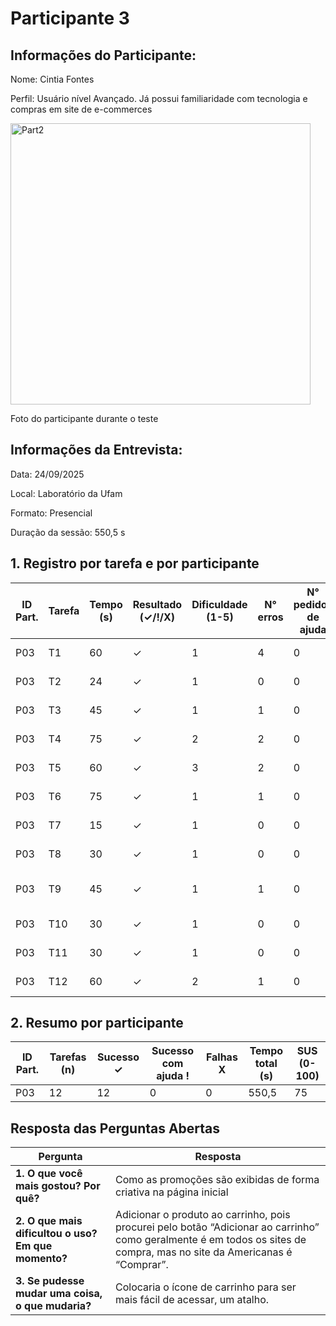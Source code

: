 # Participante 3

## Informações do Participante:
Nome: Cintia Fontes 

Perfil: Usuário nível Avançado. Já possui familiaridade com tecnologia e compras em site de e-commerces 

<img width="480" height="450" alt="Part2" src="https://github.com/user-attachments/assets/6c2d255c-5ca6-42bf-9a3a-97a274b679b6" />

Foto do participante durante o teste

## Informações da Entrevista: 
Data: 24/09/2025

Local: Laboratório da Ufam

Formato: Presencial 

Duração da sessão: 550,5 s


## 1. Registro por tarefa e por participante
| ID Part. | Tarefa | Tempo (s) | Resultado (✓/!/X) | Dificuldade (1-5) | N° erros | N° pedidos de ajuda | Observações                 |
|----------|--------|-----------|--------------------|-------------------|----------|---------------------|-----------------------------|
| P03      | T1     | 60        | ✓                  | 1                 | 4        | 0                   | Teve dificuldade            |
| P03      | T2     | 24        | ✓                  | 1                 | 0        | 0                   | Não precisou de ajuda       |
| P03      | T3     | 45        | ✓                  | 1                 | 1        | 0                   | Teve dificuldade            |
| P03      | T4     | 75        | ✓                  | 2                 | 2        | 0                   | Realizou com dificuldades   |
| P03      | T5     | 60        | ✓                  | 3                 | 2        | 0                   | Realizou com dificuldades   |
| P03      | T6     | 75        | ✓                  | 1                 | 1        | 0                   | Realizou com dificuldades   |
| P03      | T7     | 15        | ✓                  | 1                 | 0        | 0                   | Não teve dificuldade        |
| P03      | T8     | 30        | ✓                  | 1                 | 0        | 0                   | Não teve dificuldade        |
| P03      | T9     | 45        | ✓                  | 1                 | 1        | 0                   | Conseguiu realizar após ajuda |
| P03      | T10    | 30        | ✓                  | 1                 | 0        | 0                   | Não precisou de ajuda       |
| P03      | T11    | 30        | ✓                  | 1                 | 0        | 0                   | Não precisou de ajuda       |
| P03      | T12    | 60        | ✓                  | 2                 | 1        | 0                   | Não precisou de ajuda       |


## 2. Resumo por participante

| ID Part. | Tarefas (n) | Sucesso ✓ | Sucesso com ajuda ! | Falhas X | Tempo total (s) | SUS (0-100) |
|----------|-------------|-----------|---------------------|----------|-----------------|-------------|
| P03      | 12          | 12         | 0                   | 0        | 550,5            | 75        |

## Resposta das Perguntas Abertas
| Pergunta | Resposta |
|----------|----------|
| **1. O que você mais gostou? Por quê?** | Como as promoções são exibidas de forma criativa na página inicial |
| **2. O que mais dificultou o uso? Em que momento?** | Adicionar o produto ao carrinho, pois procurei pelo botão “Adicionar ao carrinho” como geralmente é em todos os sites de compra, mas no site da Americanas é “Comprar”. |
| **3. Se pudesse mudar uma coisa, o que mudaria?** | Colocaria o ícone de carrinho para ser mais fácil de acessar, um atalho. |
